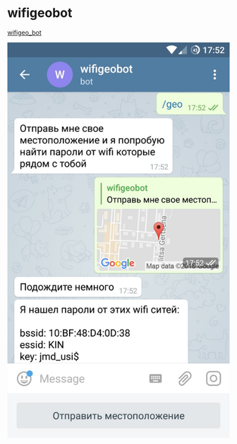 # wifigeobot

[wifigeo_bot](https://t.me/wifigeo_bot)

![alt text](https://github.com/makcim646/Telegram-wifigeobot/blob/master/photo5377484176728631431.jpg?raw=true "")
